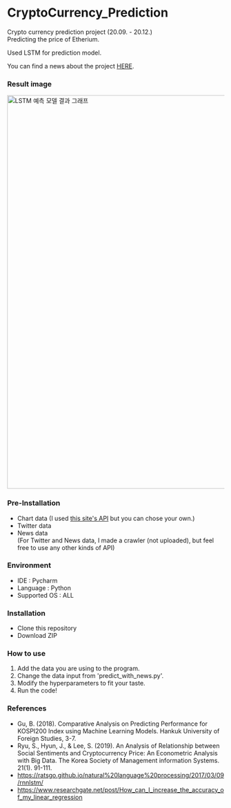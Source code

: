# CryptoCurrency_Prediction
Crypto currency prediction project (20.09. - 20.12.) <br>
Predicting the price of Etherium. <br>

Used LSTM for prediction model. <br>

You can find a news about the project [HERE](http://www.epnc.co.kr/news/articleView.html?idxno=112285).

### Result image
<img width="910" alt="LSTM 예측 모델 결과 그래프" src="https://user-images.githubusercontent.com/42270720/101906074-bc7beb80-3bfb-11eb-989d-d8f1a4f1de7a.png">

### Pre-Installation
- Chart data  (I used [this site's API](https://upbit.com/home) but you can chose your own.)
- Twitter data 
- News data <br>
(For Twitter and News  data, I made a crawler (not uploaded), but feel free to use any other kinds of API)

### Environment
- IDE : Pycharm
- Language : Python
- Supported OS : ALL

### Installation
- Clone this repository
- Download ZIP

### How to use
1. Add the data you are using to the program.
2. Change the data input from 'predict_with_news.py'.
3. Modify the hyperparameters to fit your taste.
4. Run the code!

### References
- Gu, B. (2018). Comparative Analysis on Predicting Performance for KOSPI200 Index using Machine Learning Models. Hankuk University of Foreign Studies, 3-7.
- Ryu, S., Hyun, J., & Lee, S. (2019). An Analysis of Relationship between Social Sentiments and Cryptocurrency Price: An Econometric Analysis with Big Data. The Korea Society of Management information Systems. 21(1). 91-111.
- https://ratsgo.github.io/natural%20language%20processing/2017/03/09/rnnlstm/
- https://www.researchgate.net/post/How_can_I_increase_the_accuracy_of_my_linear_regression
